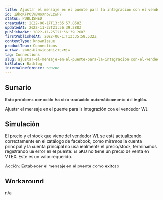 ```yaml
---
title: Ajustar el mensaje en el puente para la integración con el vendedor WL - Facebook
id: 1BkqKFPOSVBWoXnbVLzwP7
status: PUBLISHED
createdAt: 2022-06-17T13:35:57.858Z
updatedAt: 2022-11-25T21:56:39.288Z
publishedAt: 2022-11-25T21:56:39.288Z
firstPublishedAt: 2022-06-17T13:35:58.532Z
contentType: knownIssue
productTeam: Connections
author: 2mXZkbi0oi061KicTExNjo
tag: Connections
slug: ajustar-el-mensaje-en-el-puente-para-la-integracion-con-el-vendedor-wl-facebook
kiStatus: Backlog
internalReference: 600208
---
```


## Sumario

<div class="alert alert-info">
  <p>Este problema conocido ha sido traducido automáticamente del inglés.</p>
</div>


Ajustar el mensaje en el puente para la integración con el vendedor WL



## Simulación


El precio y el stock que viene del vendedor WL se está actualizando correctamente en el catálogo de facebook, como miramos la cuenta principal y la cuenta principal no usa realmente el precio/stock, terminamos registrando un error en el puente: El SKU no tiene un precio de venta en VTEX. Este es un valor requerido.

Acción: Establecer el mensaje en el puente como exitoso



## Workaround


n/a

